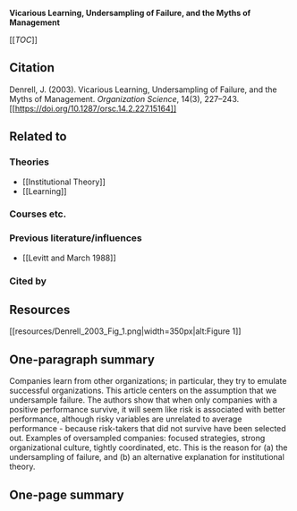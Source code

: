 **Vicarious Learning, Undersampling of Failure, and the Myths of Management**

[[_TOC_]]

## Citation

Denrell, J. (2003). Vicarious Learning, Undersampling of Failure, and the Myths of Management. *Organization Science*, 14(3), 227–243. [[https://doi.org/10.1287/orsc.14.2.227.15164]]

## Related to

### Theories
* [[Institutional Theory]]
* [[Learning]]

### Courses etc.

### Previous literature/influences
* [[Levitt and March 1988]]

### Cited by

## Resources
[[resources/Denrell_2003_Fig_1.png|width=350px|alt:Figure 1]]

## One-paragraph summary

Companies learn from other organizations; in particular, they try to emulate successful organizations. This article centers on the assumption that we undersample failure. The authors show that when only companies with a positive performance survive, it will seem like risk is associated with better performance, although risky variables are unrelated to average performance - because risk-takers that did not survive have been selected out. Examples of oversampled companies: focused strategies, strong organizational culture, tightly coordinated, etc. This is the reason for (a) the undersampling of failure, and (b) an alternative explanation for institutional theory.

## One-page summary